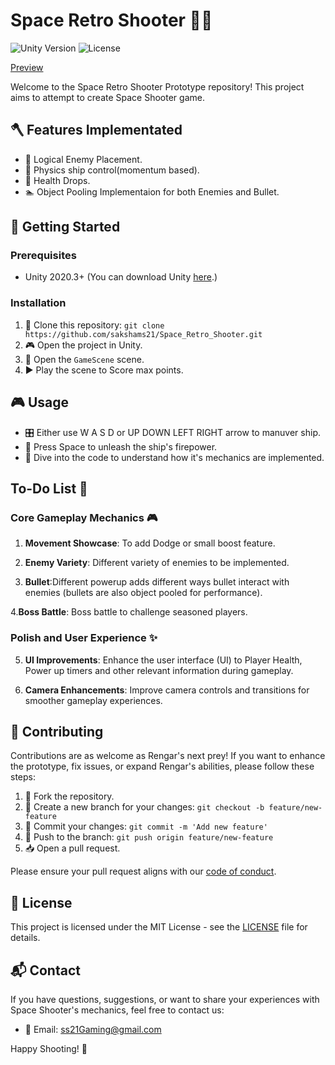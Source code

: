# Space Retro Shooter 🐱‍👤

![Unity Version](https://img.shields.io/badge/Unity-2020.3%2B-blue.svg)
![License](https://img.shields.io/badge/License-MIT-green.svg)

[Preview](https://clipchamp.com/watch/JRwxVB5VD6T)

Welcome to the Space Retro Shooter Prototype repository! This project aims to attempt to create Space Shooter game.

## 🪓 Features Implementated

- 👾 Logical Enemy Placement.
- 🐾 Physics ship control(momentum based).
- 🌟 Health Drops.
- 🏊 Object Pooling Implementaion for both Enemies and Bullet.

## 🚀 Getting Started

### Prerequisites

- Unity 2020.3+ (You can download Unity [here](https://unity.com/).)

### Installation

1. 🧪 Clone this repository: `git clone https://github.com/sakshams21/Space_Retro_Shooter.git`
2. 🎮 Open the project in Unity.
3. 🌠 Open the `GameScene` scene.
4. ▶️ Play the scene to Score max points.

## 🎮 Usage

- 🎛️ Either use W A S D or UP DOWN LEFT RIGHT arrow to manuver ship.
- 🏹 Press Space to unleash the ship's firepower.
- 📜 Dive into the code to understand how it's mechanics are implemented.

## To-Do List 📝

### Core Gameplay Mechanics 🎮

1. **Movement Showcase**: To add Dodge or small boost feature.

2. **Enemy Variety**: Different variety of enemies to be implemented.
   
3. **Bullet**:Different powerup adds different ways bullet interact with enemies (bullets are also object pooled for performance).

4.**Boss Battle**: Boss battle to challenge seasoned players. 

### Polish and User Experience ✨

5. **UI Improvements**: Enhance the user interface (UI) to Player Health, Power up timers and other relevant information during gameplay.
   
6. **Camera Enhancements**: Improve camera controls and transitions for smoother gameplay experiences.
   
## 🤝 Contributing

Contributions are as welcome as Rengar's next prey! If you want to enhance the prototype, fix issues, or expand Rengar's abilities, please follow these steps:

1. 🍴 Fork the repository.
2. 🌿 Create a new branch for your changes: `git checkout -b feature/new-feature`
3. 🚀 Commit your changes: `git commit -m 'Add new feature'`
4. 🚧 Push to the branch: `git push origin feature/new-feature`
5. 📥 Open a pull request.

Please ensure your pull request aligns with our [code of conduct](CODE_OF_CONDUCT.md).

## 📜 License

This project is licensed under the MIT License - see the [LICENSE](LICENSE) file for details.

## 📬 Contact

If you have questions, suggestions, or want to share your experiences with Space Shooter's mechanics, feel free to contact us:

- 📧 Email: ss21Gaming@gmail.com

Happy Shooting! 🔫

